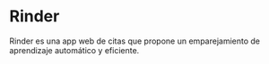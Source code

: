 # Rinder
Rinder es una app web de citas que propone un emparejamiento de aprendizaje automático y eficiente.
